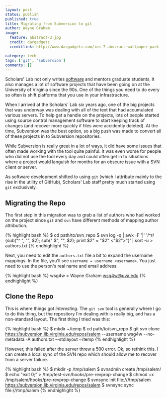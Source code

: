 ```yaml
---
layout: post
status: publish
published: true
title: Migrating from Subversion to git
author: Wayne Graham
image:
  feature: abstract-3.jpg
  credit: dargadgetz
  creditlink: http://www.dargadgetz.com/ios-7-abstract-wallpaper-pack-for-iphone-5-and-ipod-touch-retina/

category: tech
tags: ['git', 'subversion']
comments: []
---
```


Scholars' Lab not only writes [software](https://github.com/scholarslab) and mentors graduate students, it also manages a lot of software projects that have been going on at the University of Virginia since the 90s. One of the things you need to do every so often is shift platforms that you use in your infrastructure.

When I arrived at the Scholars' Lab six years ago, one of the big
projects that was underway was dealing with all of the text that had
accumulated various servers. To help get a handle on the projects, lots
of people started using source control management software to start
keeping track of changes (and recover more quickly if files were
accidently deleted). At the time, Subversion was the best option, so a
big push was made to convert all of these projects in to Subversion
repositories.

While Subversion is really great in a lot of ways, it did have some
issues that often made working with the tool quite painful. It was even
worse for people who did not use the tool every day and could often get
in to situations where a project would languish for months for an
obscure issue with a SVN client or server.

As software development shifted to using `git` (which I attribute mainly
to the rise in the utility of GitHub), Scholars' Lab staff pretty much
started using `git` exclusively.


## Migrating the Repo

The first step in this migration was to grab a list of authors who had
worked on the project since `git` and `svn` have different methods of
mapping author attribution.

{% highlight bash %}
$ cd path/to/svn_repo
$ svn log -q | awk -F '|' '/^r/ {sub("^ ", "", $2); sub(" $", "", $2); print $2" = "$2" <"$2">"}' | sort -u > authors.txt
{% endhighlight %}

Next, you need to edit the `authors.txt` file a bit to expand the username mappings. In the file, you'll see `username = username <username>`. You just need to use the person's real name and email address.

{% highlight bash %}
wsg4w = Wayne Graham <wsg4w@uva.edu>
{% endhighlight %}

## Clone the Repo

This is where things got *interesting*. The `git svn` tool is generally
where I go to do this thing, but the repository I'm dealing with is
really big, and has a non-standard layout. The first thing I tried was
this:

{% highlight bash %}
$ mkdir ~/temp
$ cd path/to/svn_repo
$ git svn clone https://subversion.lib.virginia.edu/repos/salem --username wsg4w --no-metadata -A authors.txt --stdlayout ~/temp
{% endhighlight %}

However, this failed after the server threw a 500 error. Ok, so rethink
this. I can create a local sync of the SVN repo which should allow me to
recover from a server failure.

{% highlight bash %}
$ mkdir -p /tmp/salem
$ svnadmin create /tmp/salem/
$ echo "exit 0;" > /tmp/test-svn/hooks/pre-revprop-change
$ chmod +x /tmp/salem/hooks/pre-revprop-change
$ svnsync init file:///tmp/salem https://subversion.lib.virginia.edu/repos/salem
$ svnsync sync file:///tmp/salem
{% endhighlight %}




